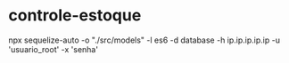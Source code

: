 # controle-estoque

npx sequelize-auto -o "./src/models" -l es6 -d database -h ip.ip.ip.ip.ip -u 'usuario_root' -x 'senha'